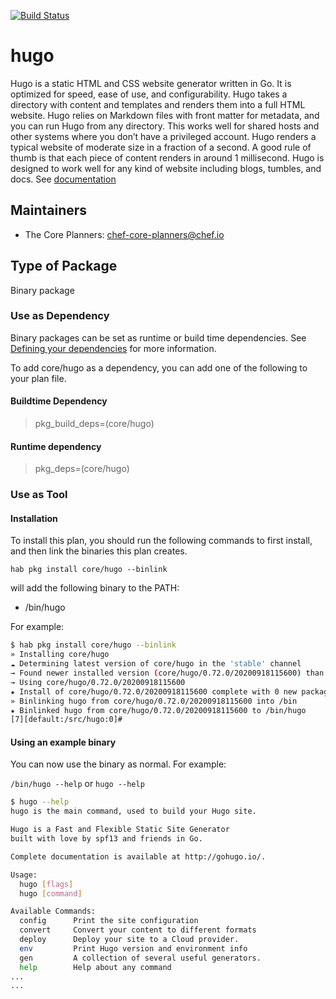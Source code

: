 [![Build Status](https://dev.azure.com/chefcorp-partnerengineering/Chef%20Base%20Plans/_apis/build/status/chef-base-plans.hugo?branchName=master)](https://dev.azure.com/chefcorp-partnerengineering/Chef%20Base%20Plans/_build/latest?definitionId=219&branchName=master)

# hugo

Hugo is a static HTML and CSS website generator written in Go. It is optimized for speed, ease of use, and configurability. Hugo takes a directory with content and templates and renders them into a full HTML website.  Hugo relies on Markdown files with front matter for metadata, and you can run Hugo from any directory. This works well for shared hosts and other systems where you don’t have a privileged account.  Hugo renders a typical website of moderate size in a fraction of a second. A good rule of thumb is that each piece of content renders in around 1 millisecond.  Hugo is designed to work well for any kind of website including blogs, tumbles, and docs.  See [documentation](https://gohugo.io)

## Maintainers

* The Core Planners: <chef-core-planners@chef.io>

## Type of Package

Binary package

### Use as Dependency

Binary packages can be set as runtime or build time dependencies. See [Defining your dependencies](https://www.habitat.sh/docs/developing-packages/developing-packages/#sts=Define%20Your%20Dependencies) for more information.

To add core/hugo as a dependency, you can add one of the following to your plan file.

#### Buildtime Dependency

> pkg_build_deps=(core/hugo)

#### Runtime dependency

> pkg_deps=(core/hugo)

### Use as Tool

#### Installation

To install this plan, you should run the following commands to first install, and then link the binaries this plan creates.

``hab pkg install core/hugo --binlink``

will add the following binary to the PATH:

* /bin/hugo

For example:

```bash
$ hab pkg install core/hugo --binlink
» Installing core/hugo
☁ Determining latest version of core/hugo in the 'stable' channel
→ Found newer installed version (core/hugo/0.72.0/20200918115600) than remote version (core/hugo/0.72.0/20200621233854)
→ Using core/hugo/0.72.0/20200918115600
★ Install of core/hugo/0.72.0/20200918115600 complete with 0 new packages installed.
» Binlinking hugo from core/hugo/0.72.0/20200918115600 into /bin
★ Binlinked hugo from core/hugo/0.72.0/20200918115600 to /bin/hugo
[7][default:/src/hugo:0]#
```

#### Using an example binary

You can now use the binary as normal.  For example:

``/bin/hugo --help`` or ``hugo --help``

```bash
$ hugo --help
hugo is the main command, used to build your Hugo site.

Hugo is a Fast and Flexible Static Site Generator
built with love by spf13 and friends in Go.

Complete documentation is available at http://gohugo.io/.

Usage:
  hugo [flags]
  hugo [command]

Available Commands:
  config      Print the site configuration
  convert     Convert your content to different formats
  deploy      Deploy your site to a Cloud provider.
  env         Print Hugo version and environment info
  gen         A collection of several useful generators.
  help        Help about any command
...
...
```
